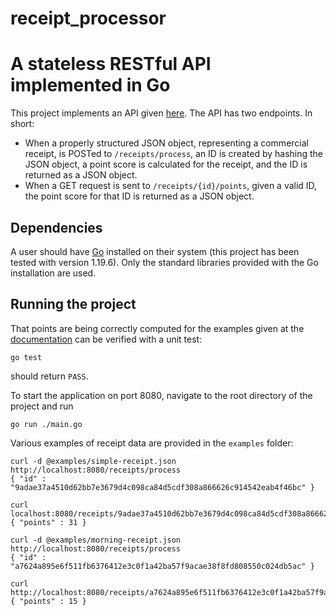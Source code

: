 # receipt_processor

A stateless RESTful API implemented in Go
=========================================

This project implements an API given [here](https://github.com/fetch-rewards/receipt-processor-challenge). The API has two endpoints. In short: 
* When a properly structured JSON object, representing a commercial receipt, is POSTed to `/receipts/process`, an ID is created by hashing the JSON object, a point score is calculated for the receipt, and the ID is returned as a JSON object. 
* When a GET request is sent to `/receipts/{id}/points`, given a valid ID, the point score for that ID is returned as a JSON object. 


Dependencies
------------

A user should have [Go](https://go.dev/doc/install) installed on their system (this project has been tested with version 1.19.6). Only the standard libraries provided with the Go installation are used. 


Running the project
-------------------

That points are being correctly computed for the examples given at the [documentation](https://github.com/fetch-rewards/receipt-processor-challenge) can be verified with a unit test: 

    go test

should return `PASS`. 

To start the application on port 8080, navigate to the root directory of the project and run 

`go run ./main.go`

Various examples of receipt data are provided in the `examples` folder: 

    curl -d @examples/simple-receipt.json http://localhost:8080/receipts/process
    { "id" : "9adae37a4510d62bb7e3679d4c098ca84d5cdf308a866626c914542eab4f46bc" }

    curl localhost:8080/receipts/9adae37a4510d62bb7e3679d4c098ca84d5cdf308a866626c914542eab4f46bc/points
    { "points" : 31 }

    curl -d @examples/morning-receipt.json http://localhost:8080/receipts/process
    { "id" : "a7624a895e6f511fb6376412e3c0f1a42ba57f9acae38f8fd808550c024db5ac" }

    curl http://localhost:8080/receipts/a7624a895e6f511fb6376412e3c0f1a42ba57f9acae38f8fd808550c024db5ac/points
    { "points" : 15 }
